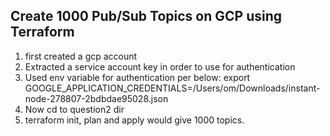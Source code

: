 ## Create 1000 Pub/Sub Topics on GCP using Terraform
1. first created a gcp account
2. Extracted a service account key in order to use for authentication
3. Used env variable for authentication per below:
export GOOGLE_APPLICATION_CREDENTIALS=/Users/om/Downloads/instant-node-278807-2bdbdae95028.json
4. Now cd to question2 dir
5. terraform init, plan and apply would give 1000 topics.